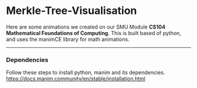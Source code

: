 # Merkle-Tree-Visualisation
Here are some animations we created on our SMU Module __CS104 Mathematical Foundations of Computing__. This is built based of python, and uses the manimCE library for math animations.

<hr/>

### Dependencies
Follow these steps to install python, manim and its dependencies.
https://docs.manim.community/en/stable/installation.html 
